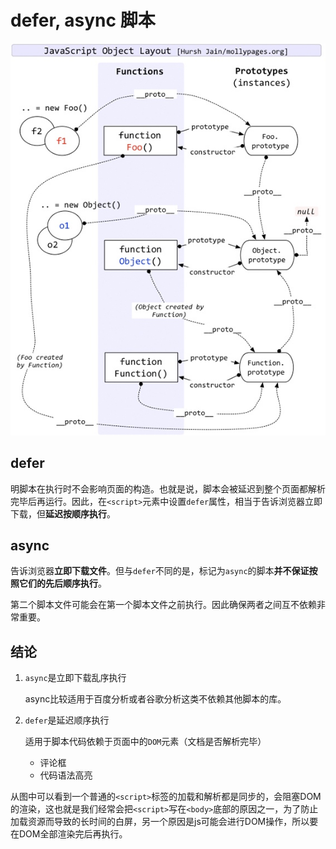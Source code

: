 # defer, async 脚本

![&#x84DD;&#x8272;&#x7EBF;&#x4EE3;&#x8868;&#x7F51;&#x7EDC;&#x8BFB;&#x53D6;&#xFF0C;&#x7EA2;&#x8272;&#x7EBF;&#x4EE3;&#x8868;&#x6267;&#x884C;&#x65F6;&#x95F4;&#xFF0C;&#x7EFF;&#x8272;&#x7EBF;&#x4EE3;&#x8868; HTML &#x89E3;&#x6790;&#x3002;](../.gitbook/assets/image%20%287%29.png)

## defer

明脚本在执行时不会影响页面的构造。也就是说，脚本会被延迟到整个页面都解析完毕后再运行。因此，在`<script>`元素中设置`defer`属性，相当于告诉浏览器立即下载，但**延迟按顺序执行**。

## async

告诉浏览器**立即下载文件**。但与`defer`不同的是，标记为`async`的脚本**并不保证按照它们的先后顺序执行**。

第二个脚本文件可能会在第一个脚本文件之前执行。因此确保两者之间互不依赖非常重要。

## 结论

1. `async`是立即下载乱序执行

   async比较适用于百度分析或者谷歌分析这类不依赖其他脚本的库。

2. `defer`是延迟顺序执行

   适用于脚本代码依赖于页面中的`DOM`元素（文档是否解析完毕）

   * 评论框
   * 代码语法高亮

从图中可以看到一个普通的`<script>`标签的加载和解析都是同步的，会阻塞DOM的渲染，这也就是我们经常会把`<script>`写在`<body>`底部的原因之一，为了防止加载资源而导致的长时间的白屏，另一个原因是js可能会进行DOM操作，所以要在DOM全部渲染完后再执行。

